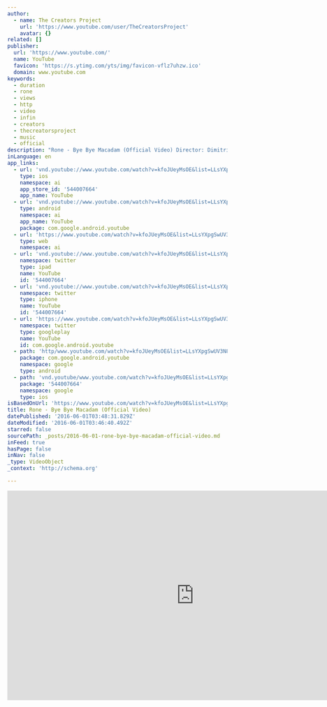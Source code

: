 ```yaml
---
author:
  - name: The Creators Project
    url: 'https://www.youtube.com/user/TheCreatorsProject'
    avatar: {}
related: []
publisher:
  url: 'https://www.youtube.com/'
  name: YouTube
  favicon: 'https://s.ytimg.com/yts/img/favicon-vflz7uhzw.ico'
  domain: www.youtube.com
keywords:
  - duration
  - rone
  - views
  - http
  - video
  - infin
  - creators
  - thecreatorsproject
  - music
  - official
description: "Rone - Bye Bye Macadam (Official Video) Director: Dimitri Stankowicz Producer: InFiné Check out Rone's new video \"Lets Go\" (Wild Edit) http://youtu.be/HG2uZHPm0a0 You Should Subscribe to The Creators Project: http://bit.ly/YjRlED Out Now - Rone \"Tohu Bohu\" album on InFine music ITunes - https://itunes.apple.com/us/album/toh... Bleep - https://bleep.com/release/38895-rone-..."
inLanguage: en
app_links:
  - url: 'vnd.youtube://www.youtube.com/watch?v=kfoJUeyMsOE&list=LLsYXpgSwUV3N8XVfVgPV0rw&index=62&feature=applinks'
    type: ios
    namespace: ai
    app_store_id: '544007664'
    app_name: YouTube
  - url: 'vnd.youtube://www.youtube.com/watch?v=kfoJUeyMsOE&list=LLsYXpgSwUV3N8XVfVgPV0rw&index=62&feature=applinks'
    type: android
    namespace: ai
    app_name: YouTube
    package: com.google.android.youtube
  - url: 'https://www.youtube.com/watch?v=kfoJUeyMsOE&list=LLsYXpgSwUV3N8XVfVgPV0rw&index=62&feature=applinks'
    type: web
    namespace: ai
  - url: 'vnd.youtube://www.youtube.com/watch?v=kfoJUeyMsOE&list=LLsYXpgSwUV3N8XVfVgPV0rw&index=62&feature=applinks'
    namespace: twitter
    type: ipad
    name: YouTube
    id: '544007664'
  - url: 'vnd.youtube://www.youtube.com/watch?v=kfoJUeyMsOE&list=LLsYXpgSwUV3N8XVfVgPV0rw&index=62&feature=applinks'
    namespace: twitter
    type: iphone
    name: YouTube
    id: '544007664'
  - url: 'https://www.youtube.com/watch?v=kfoJUeyMsOE&list=LLsYXpgSwUV3N8XVfVgPV0rw&index=62'
    namespace: twitter
    type: googleplay
    name: YouTube
    id: com.google.android.youtube
  - path: 'http/www.youtube.com/watch?v=kfoJUeyMsOE&list=LLsYXpgSwUV3N8XVfVgPV0rw&index=62'
    package: com.google.android.youtube
    namespace: google
    type: android
  - path: 'vnd.youtube/www.youtube.com/watch?v=kfoJUeyMsOE&list=LLsYXpgSwUV3N8XVfVgPV0rw&index=62'
    package: '544007664'
    namespace: google
    type: ios
isBasedOnUrl: 'https://www.youtube.com/watch?v=kfoJUeyMsOE&list=LLsYXpgSwUV3N8XVfVgPV0rw&index=62'
title: Rone - Bye Bye Macadam (Official Video)
datePublished: '2016-06-01T03:48:31.829Z'
dateModified: '2016-06-01T03:46:40.492Z'
starred: false
sourcePath: _posts/2016-06-01-rone-bye-bye-macadam-official-video.md
inFeed: true
hasPage: false
inNav: false
_type: VideoObject
_context: 'http://schema.org'

---
```

<iframe src="https://cdn.embedly.com/widgets/media.html?src=https%3A%2F%2Fwww.youtube.com%2Fembed%2FkfoJUeyMsOE%3Ffeature%3Doembed&amp;url=http%3A%2F%2Fwww.youtube.com%2Fwatch%3Fv%3DkfoJUeyMsOE&amp;image=https%3A%2F%2Fi.ytimg.com%2Fvi%2FkfoJUeyMsOE%2Fhqdefault.jpg&amp;key=b7d04c9b404c499eba89ee7072e1c4f7&amp;type=text%2Fhtml&amp;schema=youtube" width="854" height="480" scrolling="no" frameborder="0" allowfullscreen="" style=""></iframe>